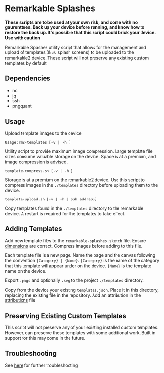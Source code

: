 # Remarkable Splashes

**These scripts are to be used at your own risk, and come with no gaurenttees. Back up your device before running, and know how to restore the back up. It's possible that this script could brick your device. Use with caution**

Remarkable Spashes utility script that allows for the management and upload of templates (& :soon: splash screens) to be uploaded to the remarkable2 device. These script will not preserve any existing custom templates by default. 

## Dependencies

- nc
- jq
- ssh
- pngquant
## Usage

Upload template images to the device

`Usage:rm2-templates [-v | -h ]`

Utility script to provide maximum image compression. Large template file sizes consume valuable storage on the device. Space is at a premium, and image compression is advised.

`template-compress.sh [-v | -h ]`

Storage is at a premium on the remarkable2 device. Use this script to
compress images in the `./templates` directory before uploading them to the device.

`template-upload.sh [-v | -h | ssh address]`

Copy templates found in the `./templates` directory to the remarkable device. A restart is required for the templates to take effect.
## Adding Templates

Add new template files to the `remarkable-splashes.sketch` file. Ensure [dimensions](https://remarkablewiki.com/tips/templates) are correct. Compress images before adding to this file. 

Each template file is a new page. Name the page and the canvas following the convention `{Category} | {Name}`. `{Category}` is the name of the category that this template will appear under on the device. `{Name}` is the template name on the device.

Export `.pngs` and optionally `.svg` to the project `./templates` directory.

Copy from the device your existing `templates.json`. Place it in this directory, replacing the existing file in the repository. Add an attribution in the [attributions](attribution.md) file
## Preserving Existing Custom Templates
This script will not preserve any of your existing installed custom templates. However, can preserve these templates with some additional work. Built in support for this may come in the future.
## Troubleshooting

See [here](https://remarkablewiki.com/tips/templates) for further troubleshooting 
